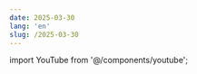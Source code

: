 ```yaml
---
date: 2025-03-30
lang: 'en'
slug: /2025-03-30
---
```


import YouTube from '@/components/youtube';

<YouTube id="r6d608WXlqw"/>
